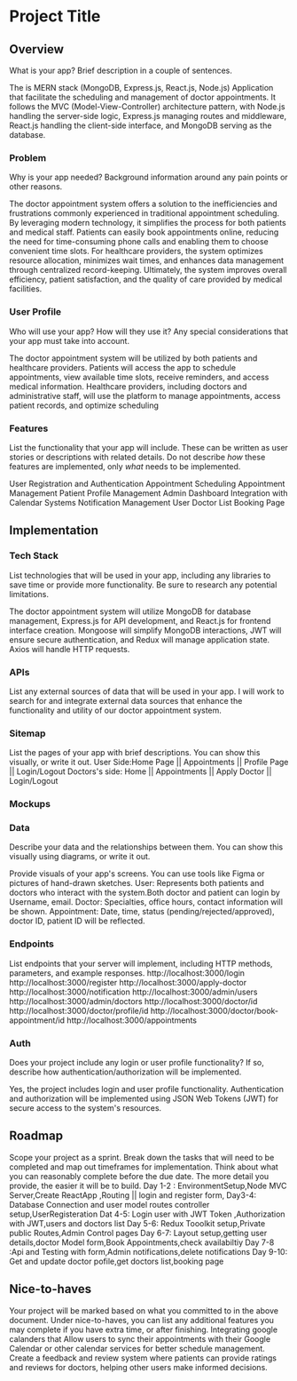 # Project Title

## Overview

What is your app? Brief description in a couple of sentences.

The is MERN stack (MongoDB, Express.js, React.js, Node.js) Application that facilitate the scheduling and management of doctor appointments. It follows the MVC (Model-View-Controller) architecture pattern, with Node.js handling the server-side logic, Express.js managing routes and middleware, React.js handling the client-side interface, and MongoDB serving as the database.

### Problem

Why is your app needed? Background information around any pain points or other reasons.

The doctor appointment system offers a solution to the inefficiencies and frustrations commonly experienced in traditional appointment scheduling. By leveraging modern technology, it simplifies the process for both patients and medical staff. Patients can easily book appointments online, reducing the need for time-consuming phone calls and enabling them to choose convenient time slots. For healthcare providers, the system optimizes resource allocation, minimizes wait times, and enhances data management through centralized record-keeping. Ultimately, the system improves overall efficiency, patient satisfaction, and the quality of care provided by medical facilities.

### User Profile

Who will use your app? How will they use it? Any special considerations that your app must take into account.

The doctor appointment system will be utilized by both patients and healthcare providers. Patients will access the app to schedule appointments, view available time slots, receive reminders, and access medical information. Healthcare providers, including doctors and administrative staff, will use the platform to manage appointments, access patient records, and optimize scheduling

### Features

List the functionality that your app will include. These can be written as user stories or descriptions with related details. Do not describe _how_ these features are implemented, only _what_ needs to be implemented.

User Registration and Authentication
Appointment Scheduling
Appointment Management
Patient Profile Management
Admin Dashboard
Integration with Calendar Systems
Notification Management
User Doctor List
Booking Page

## Implementation

### Tech Stack

List technologies that will be used in your app, including any libraries to save time or provide more functionality. Be sure to research any potential limitations.

The doctor appointment system will utilize MongoDB for database management, Express.js for API development, and React.js for frontend interface creation. Mongoose will simplify MongoDB interactions, JWT will ensure secure authentication, and Redux will manage application state. Axios will handle HTTP requests.

### APIs

List any external sources of data that will be used in your app.
I will work to search for and integrate external data sources that enhance the functionality and utility of our doctor appointment system.

### Sitemap

List the pages of your app with brief descriptions. You can show this visually, or write it out.
User Side:Home Page || Appointments || Profile Page || Login/Logout
Doctors's side: Home || Appointments || Apply Doctor || Login/Logout

### Mockups

### Data

Describe your data and the relationships between them. You can show this visually using diagrams, or write it out.

Provide visuals of your app's screens. You can use tools like Figma or pictures of hand-drawn sketches.
User: Represents both patients and doctors who interact with the system.Both doctor and patient can login by Username, email.
Doctor: Specialties, office hours, contact information will be shown.
Appointment: Date, time, status (pending/rejected/approved), doctor ID, patient ID will be reflected.

### Endpoints

List endpoints that your server will implement, including HTTP methods, parameters, and example responses.
http://localhost:3000/login
http://localhost:3000/register
http://localhost:3000/apply-doctor
http://localhost:3000/notification
http://localhost:3000/admin/users
http://localhost:3000/admin/doctors
http://localhost:3000/doctor/id
http://localhost:3000/doctor/profile/id
http://localhost:3000/doctor/book-appointment/id
http://localhost:3000/appointments

### Auth

Does your project include any login or user profile functionality? If so, describe how authentication/authorization will be implemented.

Yes, the project includes login and user profile functionality. Authentication and authorization will be implemented using JSON Web Tokens (JWT) for secure access to the system's resources.

## Roadmap

Scope your project as a sprint. Break down the tasks that will need to be completed and map out timeframes for implementation. Think about what you can reasonably complete before the due date. The more detail you provide, the easier it will be to build.
Day 1-2 : EnvironmentSetup,Node MVC Server,Create ReactApp ,Routing || login and register form,
Day3-4: Database Connection and user model routes controller setup,UserRegisteration
Dat 4-5: Login user with JWT Token ,Authorization with JWT,users and doctors list
Day 5-6: Redux Tooolkit setup,Private public Routes,Admin Control pages
Day 6-7: Layout setup,getting user details,doctor Model form,Book Appointments,check availabiltiy
Day 7-8 :Api and Testing with form,Admin notifications,delete notifications
Day 9-10: Get and update doctor pofile,get doctors list,booking page

## Nice-to-haves

Your project will be marked based on what you committed to in the above document. Under nice-to-haves, you can list any additional features you may complete if you have extra time, or after finishing.
Integrating google calanders that Allow users to sync their appointments with their Google Calendar or other calendar services for better schedule management.
Create a feedback and review system where patients can provide ratings and reviews for doctors, helping other users make informed decisions.
